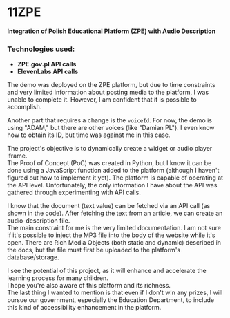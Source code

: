 # 11ZPE  
**Integration of Polish Educational Platform (ZPE) with Audio Description**

### Technologies used:  
- **ZPE.gov.pl API calls**  
- **ElevenLabs API calls**

The demo was deployed on the ZPE platform, but due to time constraints and very limited information about posting media to the platform, I was unable to complete it. However, I am confident that it is possible to accomplish.

Another part that requires a change is the `voiceId`. For now, the demo is using "ADAM," but there are other voices (like "Damian PL"). I even know how to obtain its ID, but time was against me in this case.

The project's objective is to dynamically create a widget or audio player iframe.  
The Proof of Concept (PoC) was created in Python, but I know it can be done using a JavaScript function added to the platform (although I haven't figured out how to implement it yet). The platform is capable of operating at the API level. Unfortunately, the only information I have about the API was gathered through experimenting with API calls.

I know that the document (text value) can be fetched via an API call (as shown in the code). After fetching the text from an article, we can create an audio-description file.  
The main constraint for me is the very limited documentation. I am not sure if it's possible to inject the MP3 file into the body of the website while it's open. There are Rich Media Objects (both static and dynamic) described in the docs, but the file must first be uploaded to the platform's database/storage.

I see the potential of this project, as it will enhance and accelerate the learning process for many children.  
I hope you're also aware of this platform and its richness.  
The last thing I wanted to mention is that even if I don't win any prizes, I will pursue our government, especially the Education Department, to include this kind of accessibility enhancement in the platform.